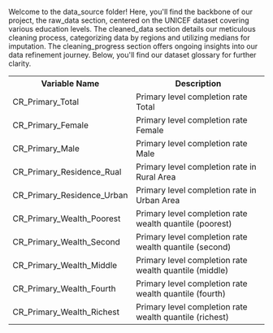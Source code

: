 Welcome to the data_source folder! Here, you'll find the backbone of our project, the raw_data section, centered on the UNICEF dataset covering various education levels. The cleaned_data section details our meticulous cleaning process, categorizing data by regions and utilizing medians for imputation. The cleaning_progress section offers ongoing insights into our data refinement journey. Below, you'll find our dataset glossary for further clarity.



<table>
  <tr>
    <th>Variable Name</th>
    <th>Description</th>
  </tr>
  <tr>
    <td>CR_Primary_Total</td>
    <td>Primary level completion rate Total</td>
  </tr>
  <tr>
    <td>CR_Primary_Female</td>
    <td>Primary level completion rate Female</td>
  </tr>
  <tr>
    <td>CR_Primary_Male</td>
    <td>Primary level completion rate Male</td>
  </tr>
  <tr>
    <td>CR_Primary_Residence_Rual</td>
    <td>Primary level completion rate in Rural Area</td>
  </tr>
  <tr>
    <td>CR_Primary_Residence_Urban</td>
    <td>Primary level completion rate in Urban Area</td>
  </tr>
  <tr>
    <td>CR_Primary_Wealth_Poorest</td>
    <td>Primary level completion rate wealth quantile (poorest)</td>
  </tr>
  <tr>
    <td>CR_Primary_Wealth_Second</td>
    <td>Primary level completion rate wealth quantile (second)</td>
  </tr>
  <tr>
    <td>CR_Primary_Wealth_Middle</td>
    <td>Primary level completion rate wealth quantile (middle)</td>
  </tr>
  <tr>
    <td>CR_Primary_Wealth_Fourth</td>
    <td>Primary level completion rate wealth quantile (fourth)</td>
  </tr>
  <tr>
    <td>CR_Primary_Wealth_Richest</td>
    <td>Primary level completion rate wealth quantile (richest)</td>
  </tr>
  <!-- Add more rows as needed -->
</table>
